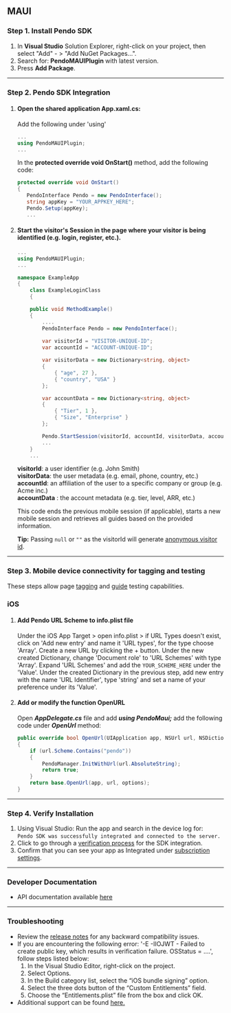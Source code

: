 ## MAUI

### Step 1. Install Pendo SDK

1. In **Visual Studio** Solution Explorer, right-click on your project, then select "Add" - > "Add NuGet Packages…".
2. Search for: **PendoMAUIPlugin** with latest version.<br/>
3. Press **Add Package**.

-------------

### Step 2. Pendo SDK Integration

1. #### Open the shared application **App.xaml.cs**:

    Add the following under 'using'

    ```c#
    ...
    using PendoMAUIPlugin;
    ...   
    ``` 

    In the **protected override void OnStart()** method, add the following code:

    ```c#
    protected override void OnStart()
    {
       PendoInterface Pendo = new PendoInterface();
       string appKey = "YOUR_APPKEY_HERE";
       Pendo.Setup(appKey);
       ...
    ```

2. #### Start the visitor's Session in the page where your visitor is being identified (e.g. login, register, etc.).

    ```c#
    ...
    using PendoMAUIPlugin;
    ...

    namespace ExampleApp
    {
        class ExampleLoginClass
        {

        public void MethodExample()
        {
            ....
            PendoInterface Pendo = new PendoInterface();
            
            var visitorId = "VISITOR-UNIQUE-ID";
            var accountId = "ACCOUNT-UNIQUE-ID";

            var visitorData = new Dictionary<string, object>
            {
                { "age", 27 },
                { "country", "USA" }
            };

            var accountData = new Dictionary<string, object>
            {
                { "Tier", 1 },
                { "Size", "Enterprise" }
            };

            Pendo.StartSession(visitorId, accountId, visitorData, accountData);
            ...
        }
        ...
    ```

   **visitorId**: a user identifier (e.g. John Smith)  
   **visitorData**: the user metadata (e.g. email, phone, country, etc.)  
   **accountId**: an affiliation of the user to a specific company or group (e.g. Acme inc.)  
   **accountData** : the account metadata (e.g. tier, level, ARR, etc.)

   This code ends the previous mobile session (if applicable), starts a new mobile session and retrieves all guides based on the provided information.

   **Tip:** Passing `null` or `""` as the visitorId will generate <a href="https://help.pendo.io/resources/support-library/analytics/anonymous-visitors.html" target="_blank">anonymous visitor id</a>.

-------------

### Step 3. Mobile device connectivity for tagging and testing

These steps allow page <a href="https://support.pendo.io/hc/en-us/articles/360033609651-Tagging-Mobile-Pages#HowtoTagaPage" target="_blank">tagging</a>
and <a href="https://support.pendo.io/hc/en-us/articles/360033487792-Creating-a-Mobile-Guide#test-guide-on-device-0-6" target="_blank">guide</a> testing capabilities.

### iOS
1. #### Add Pendo URL Scheme to **info.plist** file

   Under the iOS App Target > open info.plist > if URL Types doesn't exist, click on 'Add new entry' and name it 'URL types', for the type choose 'Array'.
   Create a new URL by clicking the + button.
   Under the new created Dictionary, change 'Document role' to 'URL Schemes' with type 'Array'.
   Expand 'URL Schemes' and add the `YOUR_SCHEME_HERE` under the 'Value'.
   Under the created Dictionary in the previous step, add new entry with the name 'URL Identifier', type 'string' and set a name of your preference under its 'Value'.

2. #### Add or modify the function **OpenURL**

   Open ***AppDelegate.cs*** file and add ***using PendoMaui;*** 
   add the following code under ***OpenUrl*** method:

    ```C#
    public override bool OpenUrl(UIApplication app, NSUrl url, NSDictionary options)
    {
        if (url.Scheme.Contains("pendo"))
        {
            PendoManager.InitWithUrl(url.AbsoluteString);
            return true;
        }
        return base.OpenUrl(app, url, options);
    }
    ```

-------------

### Step 4. Verify Installation
1. Using Visual Studio: Run the app and search in the device log for:  
   `Pendo SDK was successfully integrated and connected to the server.`
2. Click to go through a <a href="#" data-start-verification>verification process</a> for the SDK integration.
3. Confirm that you can see your app as Integrated under <a href="https://app.pendo.io/admin" target="_blank">subscription settings</a>.

-------------

### Developer Documentation

* API documentation available <a href="https://support.pendo.io/hc/en-us/articles/4405948770715-Xamarin-Developer-API-Documentation-iOS" target="_blank">here</a>

-------------

### Troubleshooting

+ Review the <a href="https://developers.pendo.io/category/mobile-sdk/" target="_blank">release notes</a> for any backward compatibility issues.
+ If you are encountering the following error: '-E -IIOJWT - Failed to create public key, which results in verification failure. OSStatus = ....', follow steps listed below:
  1. In the Visual Studio Editor, right-click on the project.
  2. Select Options.
  3. In the Build category list, select the “iOS bundle signing” option.
  4. Select the three dots button of the “Custom Entitlements” field.
  5. Choose the “Entitlements.plist” file from the box and click OK.
+ Additional support can be found <a href="https://github.com/pendo-io/pendo-mobile-sdk/ios" target="_blank">here.</a>

